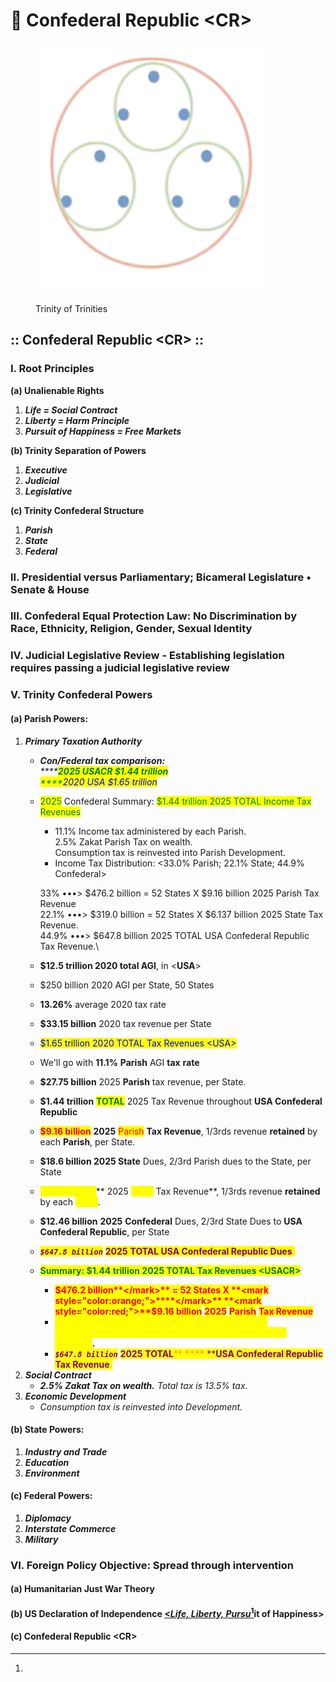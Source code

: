 # 🐰 Confederal Republic \<CR>

<figure><img src=".gitbook/assets/tri-tris.png" alt=""><figcaption><p>Trinity of Trinities</p></figcaption></figure>

## :: Confederal Republic \<CR> ::

### I. Root Principles

&#x20;   **(a) Unalienable Rights**

1. _**Life = Social Contract**_
2. _**Liberty = Harm Principle**_
3. _**Pursuit of Happiness = Free Markets**_

&#x20;   **(b) Trinity Separation of Powers**

1. _**Executive**_&#x20;
2. _**Judicial**_
3. _**Legislative**_

&#x20;   **(c) Trinity Confederal Structure**

1. _**Parish**_
2. _**State**_
3. _**Federal**_&#x20;

### II. Presidential versus Parliamentary; Bicameral Legislature • Senate & House

### III. Confederal Equal Protection Law: No Discrimination by Race, Ethnicity, Religion, Gender, Sexual Identity

### IV. **Judicial Legislative Review - Establishing legislation requires passing a judicial legislative review**

### V. Trinity Confederal Powers  &#x20;

#### &#x20;   (a) Parish Powers:

1. _**Primary Taxation Authority**_
   * _**Con/Federal tax comparison:**_ \
     _****<mark style="color:green;">**2025 USACR $1.44 trillion**</mark>_\
     _<mark style="color:green;">****</mark><mark style="color:blue;">2020 USA $1.65 trillion</mark>_
   *   <mark style="color:green;">2025</mark> Confederal Summary: <mark style="color:green;">$1.44 trillion 2025 TOTAL Income Tax Revenues</mark>

       * 11.1% Income tax administered by each Parish.\
         2.5% Zakat Parish Tax on wealth.\
         Consumption tax is reinvested into Parish Development.
       * Income Tax Distribution: <33.0% Parish; 22.1% State; 44.9% Confederal>



       33% •••> $476.2 billion = 52 States X $9.16 billion 2025 Parish Tax Revenue\
       22.1% •••> $319.0 billion = 52 States X $6.137 billion 2025 State Tax Revenue. \
       44.9% •••> $647.8 billion 2025 TOTAL USA Confederal Republic Tax Revenue.\

   * **$12.5 trillion 2020 total AGI**, in <**USA**>
   * $250 billion 2020 AGI per State, 50 States
   * **13.26%** average 2020 tax rate
   * **$33.15 billion** 2020 tax revenue per State
   * <mark style="color:blue;">$1.65 trillion 2020 TOTAL Tax Revenues \<USA></mark>
   * We'll go with **11.1%** **Parish** AGI **tax** **rate**
   * **$27.75 billion** 2025 **Parish** tax revenue, per State.
   * **$1.44 trillion** <mark style="color:green;">**TOTAL**</mark> 2025 Tax Revenue throughout **USA Confederal Republic**
   * <mark style="color:red;">**$9.16 billion**</mark> **2025** <mark style="color:red;">Parish</mark> **Tax Revenue**, 1/3rds revenue **retained** by each **Parish**, per State.
   * **$18.6 billion 2025 State** Dues, 2/3rd Parish dues to the State, per State
   * <mark style="color:yellow;">**$6.137 billion**</mark>** 2025 **<mark style="color:yellow;">**State**</mark>** Tax Revenue**, 1/3rds revenue **retained** by each <mark style="color:yellow;">**State**</mark>.
   * **$12.46 billion** **2025** **Confederal** Dues, 2/3rd State Dues to **USA Confederal Republic**, per State
   * _<mark style="color:purple;">**`$647.8 billion`**</mark>_ <mark style="color:purple;"></mark><mark style="color:purple;"><mark style="color:orange;"><mark style="color:orange;"></mark> <mark style="color:purple;"></mark><mark style="color:purple;">**2025**</mark> <mark style="color:purple;"></mark><mark style="color:purple;"></mark> <mark style="color:purple;"></mark><mark style="color:purple;">**TOTAL USA Confederal Republic Dues**</mark><mark style="color:purple;"><mark style="color:orange;">.<mark style="color:orange;"></mark>
   * <mark style="color:green;">**Summary: $1.44 trillion 2025 TOTAL Tax Revenues \<USACR>**</mark>
     * <mark style="color:red;">**$476.2 billion**</mark>** = 52 States X **<mark style="color:orange;">****</mark>** **<mark style="color:red;">**$9.16 billion**</mark> <mark style="color:red;"></mark><mark style="color:red;"></mark> <mark style="color:red;"></mark><mark style="color:red;">**2025**</mark> <mark style="color:red;"></mark><mark style="color:red;"></mark> <mark style="color:red;"></mark><mark style="color:red;">**Parish**</mark> <mark style="color:red;"></mark><mark style="color:red;"></mark> <mark style="color:red;"></mark><mark style="color:red;">**Tax Revenue**</mark>
     * <mark style="color:yellow;">**$319.0 billion**</mark>** = 52 States X **<mark style="color:yellow;">**$6.137 billion 2025 State Tax Revenue**</mark>**.**&#x20;
     * _<mark style="color:orange;"><mark style="color:purple;">**`$647.8 billion`**<mark style="color:purple;"></mark>_ <mark style="color:orange;"></mark><mark style="color:orange;"></mark> <mark style="color:orange;"></mark><mark style="color:orange;"><mark style="color:purple;">**2025**<mark style="color:purple;"></mark> <mark style="color:orange;"></mark><mark style="color:orange;"></mark> <mark style="color:orange;"></mark><mark style="color:orange;"><mark style="color:purple;">**TOTAL**<mark style="color:purple;"></mark><mark style="color:orange;">** **</mark><mark style="color:orange;">****</mark><mark style="color:orange;">** **</mark><mark style="color:orange;"><mark style="color:purple;">**USA Confederal Republic Tax Revenue**<mark style="color:purple;"></mark><mark style="color:orange;">.</mark>
2. _**Social Contract**_
   * _**2.5% Zakat Tax on wealth.** Total tax is 13.5% tax._
3. _**Economic Development**_
   * _Consumption tax is reinvested into Development._

#### &#x20;   (b) State Powers:

1. _**Industry and Trade**_
2. _**Education**_
3. _**Environment**_&#x20;

#### &#x20;   (c) Federal Powers:

1. _**Diplomacy**_
2. _**Interstate Commerce**_
3. _**Military**_&#x20;

### VI. Foreign Policy Objective: Spread through intervention&#x20;

#### &#x20;   (a) Humanitarian Just War Theory&#x20;

#### &#x20;   (b) US Declaration of Independence [_\<Life, Liberty, Pursu_](#user-content-fn-1)[^1]it of Happiness>

#### &#x20;   (c) Confederal Republic \<CR>

[^1]: 
